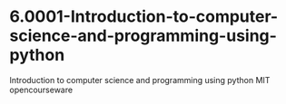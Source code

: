 # 6.0001-Introduction-to-computer-science-and-programming-using-python
Introduction to computer science and programming using python
MIT opencourseware
